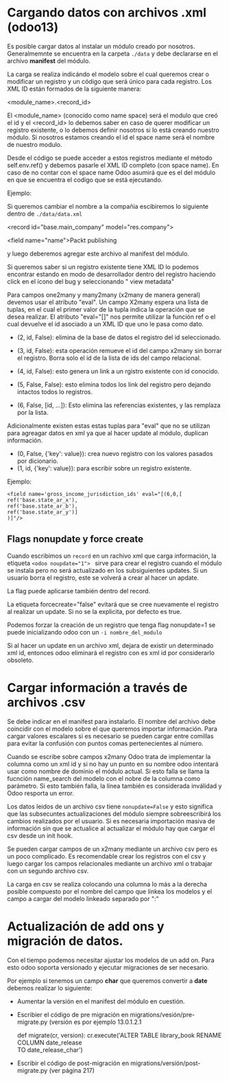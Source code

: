 # Cargando datos con archivos .xml (odoo13)

Es posible cargar datos al instalar un módulo creado por nosotros. Generalmemnte se encuentra en la carpeta ``./data`` y debe declararse en el archivo __manifest__ del módulo.

La carga se realiza indicándo el modelo sobre el cual queremos crear o modificar un registro y un código que será único para cada registro. 
Los XML ID están formados de la siguiente manera:

&lt;module_name>.&lt;record_id>

El <module_name> (conocido como name space) será el modulo que creó el id y el <record_id> lo debemos saber en caso de querer modificar un registro existente, o lo debemos definir nosotros si lo está creando nuestro módulo. Si nosotros estamos creando el id el space name será el nombre de nuestro modulo.

Desde el código se puede acceder a estos registros mediante el método self.env.ref() y debemos pasarle el XML ID completo (con space name). En caso de no contar con el space name Odoo asumirá que es el del módulo en que se encuentra el codigo que se está ejecutando.

Ejemplo:



Si queremos cambiar el nombre a la compañia escibiremos lo siguiente dentro de ``./data/data.xml`` 

&lt;record id="base.main_company" model="res.company">

&lt;field name="name">Packt publishing</field>

</record> 


y luego deberemos agregar este archivo al manifest del módulo.

Si queremos saber si un registro existente tiene XML ID lo podemos encontrar estando en modo de desarrollador dentro del registro haciendo click en el ícono del bug y seleccionando " view metadata"

Para campos one2many y many2many (x2many de manera general) devemos usar el atributo "eval". Un campo X2many espera una lista de tuplas, en el cual el primer valor de la tupla indica la operación que se desea realizar. El atributo "eval="[]" nos permite utilizar la función ref o el cual devuelve el id asociado a un XML ID que uno le pasa como dato.

- (2, id, False): elimina  de la base de datos el registro del id seleccionado.

- (3, id, False): esta operación remueve el id del campo x2many sin borrar el registro. Borra solo el id de la lista de ids del campo relacional.

- (4, id, False): esto genera un link a un rgistro existente con id conocido.

- (5, False, False): esto elimina todos los link del registro pero dejando intactos todos lo registros.

- (6, False, [id, ...]): Esto elimina las referencias existentes, y las remplaza por la lista.

Adicionalmente existen estas estas tuplas para "eval" que no se utilizan para agreagar datos en xml ya que al hacer update al módulo, duplican información.

- (0, False, {'key': value}): crea nuevo registro con los valores pasados por dicionario.
- (1, id, {'key': value}): para escribir sobre un registro existente.



Ejemplo:

    <field name='gross_income_jurisdiction_ids' eval="[(6,0,[
    ref('base.state_ar_x'),
    ref('base.state_ar_b'),
    ref('base.state_ar_y')]
    )]"/> 
                                                    
## Flags nonupdate y force create

Cuando escribimos un ``record`` en un rachivo xml que carga información, la etiqueta ``<odoo noupdate="1"> `` sirve para crear el registro cuando el módulo se instala pero no será actualizado en los subsiguientes updates. Si un usuario borra el registro, este se volverá a crear al hacer un apdate.

La flag puede aplicarse también dentro del record.

La etiqueta forcecreate="false" evitará que se cree nuevamente el registro al realizar un update. Si no se la explicita, por defecto es true.

Podemos forzar la creación de un registro que tenga flag nonupdate=1 se puede inicializando odoo con un ``-i nombre_del_modulo``

Si al hacer un update en un archivo xml, dejara de existir un determinado xml id, entonces odoo eliminará el registro con es xml id por considerarlo obsoleto.

# Cargar información a través de archivos .csv

Se debe indicar en el manifest para instalarlo. El nombre del archivo debe coincidir con el modelo sobre el que queremos importar información. Para cargar valores escalares si es necesario se pueden cargar entre comillas para evitar la confusión con puntos  comas pertenecientes al número.

Cuando se escribe sobre campos x2many Odoo trata de implementar la columna como un xml id y si no hay un punto en su nombre odoo intentará usar como nombre de dominio el módulo actual. Si esto falla se llama la fucnción  name_search del modelo con el nobre de la columna como parámetro. Si esto también falla, la línea también es considerada inválidad y Odoo resporta un error.

Los datos leidos de un archivo csv tiene ``nonupdate=False`` y esto significa que las subsecuntes actualizaciones del módulo siempre sobreescribirá los cambios realizados por el usuario. Si es necesaria importación masiva de información sin que se actualice al actualizar el módulo hay que cargar el csv desde un init hook.

Se pueden cargar campos de un x2many mediante un archivo csv pero es un poco complicado. Es recomendable crear los registros con el csv y luego cargar los campos relacionales mediante un archivo xml o trabajar con un segundo archivo csv.

La carga en csv se realiza colocando una columna lo más a la derecha posible compuesto por el nombre del campo que linkea los modelos y el campo a cargar del modelo linkeado separado por ":"

# Actualización de add ons y migración de datos.

Con el tiempo podemos necesitar ajustar los modelos de un add on. Para esto odoo soporta versionado y ejecutar migraciones de ser necesario.

Por ejemplo si tenemos un campo **char** que queremos convertir a **date** debemos realizar lo siguiente:

- Aumentar la versión en el manifest del módulo en cuestión.
- Escribier el código de pre migración en migrations/vesión/pre-migrate.py (versión es por ejemplo 13.0.1.2.1

    def migrate(cr, version):
        cr.execute('ALTER TABLE library_book RENAME COLUMN 
            date_release   
            TO 
            date_release_char')

- Escribir el código de post-migración en migrations/versión/post-migrate.py (ver página 217)





